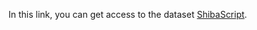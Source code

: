 In this link, you can get access to the dataset [ShibaScript](https://drive.google.com/drive/folders/12tOaO8pUXuPGXEymui6WFYB74c2lZwM4?usp=share_link).
